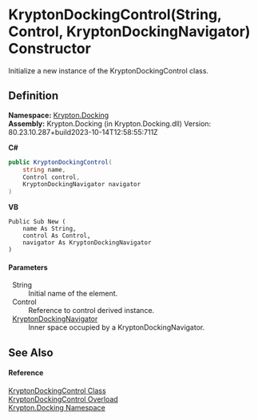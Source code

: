 # KryptonDockingControl(String, Control, KryptonDockingNavigator) Constructor


Initialize a new instance of the KryptonDockingControl class.



## Definition
**Namespace:** <a href="98399376-cf41-9454-4b4d-4fab2ca20bc7.md">Krypton.Docking</a>  
**Assembly:** Krypton.Docking (in Krypton.Docking.dll) Version: 80.23.10.287+build2023-10-14T12:58:55:711Z

**C#**
``` C#
public KryptonDockingControl(
	string name,
	Control control,
	KryptonDockingNavigator navigator
)
```
**VB**
``` VB
Public Sub New ( 
	name As String,
	control As Control,
	navigator As KryptonDockingNavigator
)
```



#### Parameters
<dl><dt>  String</dt><dd>Initial name of the element.</dd><dt>  Control</dt><dd>Reference to control derived instance.</dd><dt>  <a href="6f08c251-cb6b-a0e4-cae2-119443dd287b.md">KryptonDockingNavigator</a></dt><dd>Inner space occupied by a KryptonDockingNavigator.</dd></dl>

## See Also


#### Reference
<a href="ac9714cc-69b2-c3fa-233f-4222de5adaaf.md">KryptonDockingControl Class</a>  
<a href="517ff6a6-d881-0ebc-6707-02bd49805c05.md">KryptonDockingControl Overload</a>  
<a href="98399376-cf41-9454-4b4d-4fab2ca20bc7.md">Krypton.Docking Namespace</a>  
